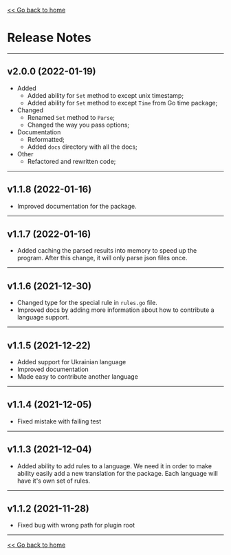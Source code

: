 [<< Go back to home](https://github.com/SerhiiCho/timeago/blob/master/README.md)

# Release Notes

----

## v2.0.0 (2022-01-19)

- Added
    - Added ability for `Set` method to except unix timestamp;
    - Added ability for `Set` method to except `Time` from Go time package;
- Changed
    - Renamed `Set` method to `Parse`;
    - Changed the way you pass options;
- Documentation
    - Reformatted;
    - Added `docs` directory with all the docs;
- Other
    - Refactored and rewritten code;

----

## v1.1.8 (2022-01-16)

- Improved documentation for the package.

----

## v1.1.7 (2022-01-16)

- Added caching the parsed results into memory to speed up the program. After this change, it will only parse json files once.

----

## v1.1.6 (2021-12-30)

- Changed type for the special rule in `rules.go` file.
- Improved docs by adding more information about how to contribute a language support.

----

## v1.1.5 (2021-12-22)

- Added support for Ukrainian language
- Improved documentation
- Made easy to contribute another language

----

## v1.1.4 (2021-12-05)

- Fixed mistake with failing test

----

## v1.1.3 (2021-12-04)

- Added ability to add rules to a language. We need it in order to make ability easily add a new translation for the package. Each language will have it's own set of rules.

----

## v1.1.2 (2021-11-28)

- Fixed bug with wrong path for plugin root

----

[<< Go back to home](https://github.com/SerhiiCho/timeago/blob/master/README.md)